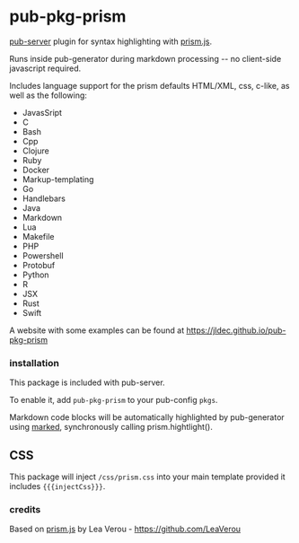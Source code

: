 # pub-pkg-prism

[pub-server](https://github.com/jldec/pub-server) plugin for syntax highlighting with [prism.js](https://github.com/LeaVerou/prism.git).

Runs inside pub-generator during markdown processing -- no client-side javascript required.

Includes language support for the prism defaults HTML/XML, css, c-like, as well as the following:

- JavasSript
- C
- Bash
- Cpp
- Clojure
- Ruby
- Docker
- Markup-templating
- Go
- Handlebars
- Java
- Markdown
- Lua
- Makefile
- PHP
- Powershell
- Protobuf
- Python
- R
- JSX
- Rust
- Swift

A website with some examples can be found at https://jldec.github.io/pub-pkg-prism

### installation

This package is included with pub-server.

To enable it, add `pub-pkg-prism` to your pub-config `pkgs`.

Markdown code blocks will be automatically highlighted by pub-generator using [marked](https://marked.js.org/#/USING_ADVANCED.md#options), synchronously calling prism.hightlight().

## CSS

This package will inject `/css/prism.css` into your main template provided it includes `{{{injectCss}}}`.

### credits

Based on [prism.js](https://github.com/LeaVerou/prism.git) by Lea Verou - https://github.com/LeaVerou
